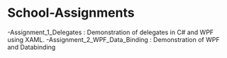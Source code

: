 # School-Assignments

-Assignment_1_Delegates : Demonstration of delegates in C# and WPF using XAML.
-Assignment_2_WPF_Data_Binding : Demonstration of WPF and Databinding
